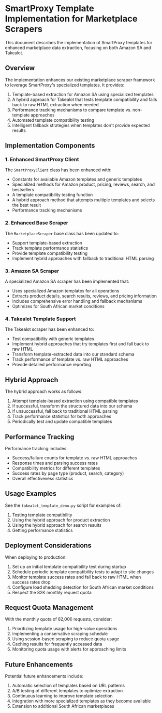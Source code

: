 # SmartProxy Template Implementation for Marketplace Scrapers

This document describes the implementation of SmartProxy templates for enhanced marketplace data extraction, focusing on both Amazon SA and Takealot.

## Overview

The implementation enhances our existing marketplace scraper framework to leverage SmartProxy's specialized templates. It provides:

1. Template-based extraction for Amazon SA using specialized templates
2. A hybrid approach for Takealot that tests template compatibility and falls back to raw HTML extraction when needed
3. Performance tracking mechanisms to compare template vs. non-template approaches
4. Automated template compatibility testing
5. Intelligent fallback strategies when templates don't provide expected results

## Implementation Components

### 1. Enhanced SmartProxy Client

The `SmartProxyClient` class has been enhanced with:

- Constants for available Amazon templates and generic templates
- Specialized methods for Amazon product, pricing, reviews, search, and bestsellers
- A template compatibility testing function
- A hybrid approach method that attempts multiple templates and selects the best result
- Performance tracking mechanisms

### 2. Enhanced Base Scraper

The `MarketplaceScraper` base class has been updated to:

- Support template-based extraction
- Track template performance statistics
- Provide template compatibility testing
- Implement hybrid approaches with fallback to traditional HTML parsing

### 3. Amazon SA Scraper

A specialized Amazon SA scraper has been implemented that:

- Uses specialized Amazon templates for all operations
- Extracts product details, search results, reviews, and pricing information
- Includes comprehensive error handling and fallback mechanisms
- Optimizes for South African market conditions

### 4. Takealot Template Support

The Takealot scraper has been enhanced to:

- Test compatibility with generic templates
- Implement hybrid approaches that try templates first and fall back to raw HTML
- Transform template-extracted data into our standard schema
- Track performance of template vs. raw HTML approaches
- Provide detailed performance reporting

## Hybrid Approach

The hybrid approach works as follows:

1. Attempt template-based extraction using compatible templates
2. If successful, transform the structured data into our schema
3. If unsuccessful, fall back to traditional HTML parsing
4. Track performance statistics for both approaches
5. Periodically test and update compatible templates

## Performance Tracking

Performance tracking includes:

- Success/failure counts for template vs. raw HTML approaches
- Response times and parsing success rates
- Compatibility metrics for different templates
- Success rates by page type (product, search, category)
- Overall effectiveness statistics

## Usage Examples

See the `takealot_template_demo.py` script for examples of:

1. Testing template compatibility
2. Using the hybrid approach for product extraction
3. Using the hybrid approach for search results
4. Getting performance statistics

## Deployment Considerations

When deploying to production:

1. Set up an initial template compatibility test during startup
2. Schedule periodic template compatibility tests to adapt to site changes
3. Monitor template success rates and fall back to raw HTML when success rates drop
4. Configure load shedding detection for South African market conditions
5. Respect the 82K monthly request quota

## Request Quota Management

With the monthly quota of 82,000 requests, consider:

1. Prioritizing template usage for high-value operations
2. Implementing a conservative scraping schedule
3. Using session-based scraping to reduce quota usage
4. Caching results for frequently accessed data
5. Monitoring quota usage with alerts for approaching limits

## Future Enhancements

Potential future enhancements include:

1. Automatic selection of templates based on URL patterns
2. A/B testing of different templates to optimize extraction
3. Continuous learning to improve template selection
4. Integration with more specialized templates as they become available
5. Extension to additional South African marketplaces
